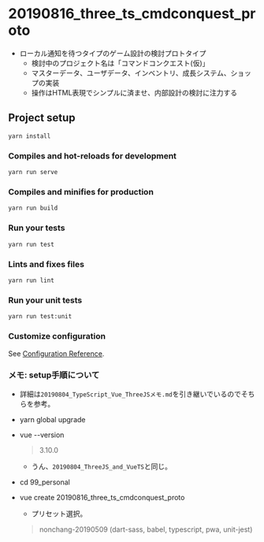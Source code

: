 # 20190816_three_ts_cmdconquest_proto

- ローカル通知を待つタイプのゲーム設計の検討プロトタイプ
	- 検討中のプロジェクト名は「コマンドコンクエスト(仮)」
	- マスターデータ、ユーザデータ、インベントリ、成長システム、ショップの実装
	- 操作はHTML表現でシンプルに済ませ、内部設計の検討に注力する

## Project setup
```
yarn install
```

### Compiles and hot-reloads for development
```
yarn run serve
```

### Compiles and minifies for production
```
yarn run build
```

### Run your tests
```
yarn run test
```

### Lints and fixes files
```
yarn run lint
```

### Run your unit tests
```
yarn run test:unit
```

### Customize configuration
See [Configuration Reference](https://cli.vuejs.org/config/).


### メモ: setup手順について

- 詳細は`20190804_TypeScript_Vue_ThreeJSメモ.md`を引き継いでいるのでそちらを参考。

- yarn global upgrade
- vue --version
	> 3.10.0
	- うん、`20190804_ThreeJS_and_VueTS`と同じ。
- cd 99_personal
- vue create 20190816_three_ts_cmdconquest_proto
	- プリセット選択。
	> nonchang-20190509 (dart-sass, babel, typescript, pwa, unit-jest) 

